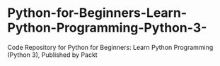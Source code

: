 # Python-for-Beginners-Learn-Python-Programming-Python-3-
Code Repository for Python for Beginners: Learn Python Programming (Python 3), Published by Packt
